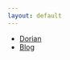 ```yaml
---
layout: default
---
```


- [Dorian](/dorian)
- [Blog](/blog)

<!---
- [Services](/services)
- [Magic](/magic)
- [Meet](/meet)
- [Shops](/meet)
- [Votes](/meet)
- [Money](/money)
---->
